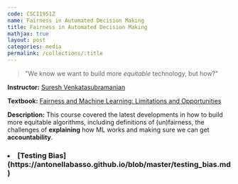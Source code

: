 ```yaml
---
code: CSCI1951Z 
name: Fairness in Automated Decision Making 
title: Fairness in Automated Decision Making
mathjax: true
layout: post
categories: media
permalink: /collections/:title
---
```


> "We know we want to build more *equitable* technology, but how?"

<script src="https://cdnjs.cloudflare.com/ajax/libs/mathjax/2.7.5/MathJax.js?config=TeX-AMS_CHTML.js"></script>

**Instructor:** [Suresh Venkatasubramanian](https://vivo.brown.edu/display/suresh)

**Textbook:** [Fairness and Machine Learning: Limitations and Opportunities](https://fairmlbook.org/)

**Description:** This course covered the latest developments in how to build more equitable algorithms, including definitions of (un)fairness, the challenges of **explaining** how ML works and making sure we can get **accountability**.

<h3>
  <li>
    [Testing Bias](https://antonellabasso.github.io/blob/master/testing_bias.md)
  </li> 
</h3>
